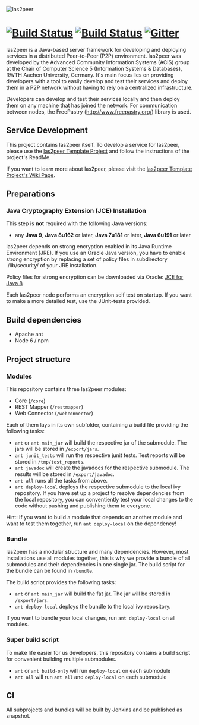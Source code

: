 ![las2peer](https://rwth-acis.github.io/las2peer/logo/vector/las2peer-logo.svg)

# [![Build Status](http://layers.dbis.rwth-aachen.de/jenkins/buildStatus/icon?job=las2peer%20Core)](http://layers.dbis.rwth-aachen.de/jenkins/job/las2peer%20Core/) [![Build Status](https://travis-ci.org/rwth-acis/las2peer.svg?branch=master)](https://travis-ci.org/rwth-acis/las2peer) [![Gitter](https://badges.gitter.im/Join%20Chat.svg)](https://gitter.im/rwth-acis/las2peer)

las2peer is a Java-based server framework for developing and deploying services in a distributed Peer-to-Peer (P2P) environment. las2peer was developed by the Advanced Community Information Systems (ACIS) group at the Chair of Computer Science 5 (Information Systems & Databases), RWTH Aachen University, Germany. It's main focus lies on providing developers with a tool to easily develop and test their services and deploy them in a P2P network without having to rely on a centralized infrastructure.

Developers can develop and test their services locally and then deploy them on any machine that has joined the network. For communication between nodes, the FreePastry (http://www.freepastry.org/) library is used.

## Service Development
This project contains las2peer itself. To develop a service for las2peer, please use the
[las2peer Template Project](https://github.com/rwth-acis/las2peer-Template-Project/) and follow the instructions of the project's ReadMe.  

If you want to learn more about las2peer, please visit the [las2peer Template Project's Wiki Page](https://github.com/rwth-acis/las2peer-Template-Project/wiki).

## Preparations

### Java Cryptography Extension (JCE) Installation

This step is **not** required with the following Java versions:
* any **Java 9**, **Java 8u162** or later, **Java 7u181** or later, **Java 6u191** or later

las2peer depends on strong encryption enabled in its Java Runtime Environment (JRE).
If you use an Oracle Java version, you have to enable strong encryption by replacing a set of policy files in subdirectory ./lib/security/ of your JRE installation.

Policy files for strong encryption can be downloaded via Oracle: [JCE for Java 8](http://www.oracle.com/technetwork/java/javase/downloads/jce8-download-2133166.html "JCE-8")

Each las2peer node performs an encryption self test on startup. If you want to make a more detailed test, use the JUnit-tests provided.

## Build dependencies

* Apache ant
* Node 6 / npm

## Project structure

### Modules

This repository contains three las2peer modules:
* Core (`/core`)
* REST Mapper (`/restmapper`)
* Web Connector (`/webconnector`)

Each of them lays in its own subfolder, containing a build file providing the following tasks:
* `ant` or `ant main_jar` will build the respective jar of the submodule. The jars will be stored in `/export/jars`.
* `ant junit_tests` will run the respective junit tests. Test reports will be stored in `/tmp/test_reports`.
* `ant javadoc` will create the javadocs for the respective submodule. The results will be stored in `/export/javadoc`.
* `ant all` runs all the tasks from above.
* `ant deploy-local` deploys the respective submodule to the local ivy repository. If you have set up  a project to resolve dependencies from the local repository, you can conventiently test your local changes to the code without pushing and publishing them to everyone.

Hint: If you want to build a module that depends on another module and want to test them together, run `ant deploy-local` on the dependency!

### Bundle

las2peer has a modular structure and many dependencies. However, most installations use all modules together, this is why we provide a bundle of all submodules and their dependencies in one single jar. The build script for the bundle can be found in `/bundle`.

The build script provides the following tasks:
* `ant` or `ant main_jar` will build the fat jar. The jar will be stored in `/export/jars`.
* `ant deploy-local` deploys the bundle to the local ivy repository.

If you want to bundle your local changes, run `ant deploy-local` on all modules.

### Super build script

To make life easier for us developers, this repository contains a build script for convenient building multiple submodules.

* `ant` or `ant build-only` will run `deploy-local` on each submodule
* `ant all` will run `ant all` and `deploy-local` on each submodule

## CI

All subprojects and bundles will be built by Jenkins and be published as snapshot.
